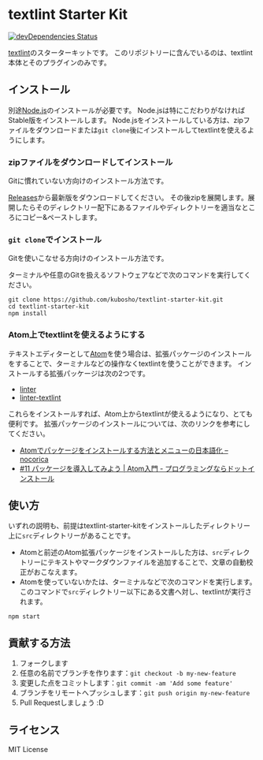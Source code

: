 # textlint Starter Kit

[![devDependencies Status](https://david-dm.org/kubosho/textlint-starter-kit/dev-status.svg)](https://david-dm.org/kubosho/textlint-starter-kit?type=dev)

[textlint](https://github.com/textlint/textlint)のスターターキットです。
このリポジトリーに含んでいるのは、textlint本体とそのプラグインのみです。

## インストール

別途[Node.js](https://nodejs.org/en/)のインストールが必要です。
Node.jsは特にこだわりがなければStable版をインストールします。
Node.jsをインストールしている方は、zipファイルをダウンロードまたは`git clone`後にインストールしてtextlintを使えるようにします。

### zipファイルをダウンロードしてインストール

Gitに慣れていない方向けのインストール方法です。

[Releases](https://github.com/kubosho/textlint-starter-kit/releases)から最新版をダウンロードしてください。
その後zipを展開します。展開したらそのディレクトリー配下にあるファイルやディレクトリーを適当なところにコピー&ペーストします。

### `git clone`でインストール

Gitを使いこなせる方向けのインストール方法です。

ターミナルや任意のGitを扱えるソフトウェアなどで次のコマンドを実行してください。

```shell
git clone https://github.com/kubosho/textlint-starter-kit.git
cd textlint-starter-kit
npm install
```

### Atom上でtextlintを使えるようにする

テキストエディターとして[Atom](https://atom.io/)を使う場合は、拡張パッケージのインストールをすることで、ターミナルなどの操作なくtextlintを使うことができます。
インストールする拡張パッケージは次の2つです。

- [linter](https://atom.io/packages/linter)
- [linter-textlint](https://atom.io/packages/linter-textlint)

これらをインストールすれば、Atom上からtextlintが使えるようになり、とても便利です。
拡張パッケージのインストールについては、次のリンクを参考にしてください。

- [Atomでパッケージをインストールする方法とメニューの日本語化 – nocorica](http://blog.nocorica.jp/2015/03/atom-package-install/)
- [#11 パッケージを導入してみよう | Atom入門 - プログラミングならドットインストール](http://dotinstall.com/lessons/basic_atom/30510)

## 使い方

いずれの説明も、前提はtextlint-starter-kitをインストールしたディレクトリー上に`src`ディレクトリーがあることです。

- Atomと前述のAtom拡張パッケージをインストールした方は、`src`ディレクトリーにテキストやマークダウンファイルを追加することで、文章の自動校正がおこなえます。
- Atomを使っていないかたは、ターミナルなどで次のコマンドを実行します。このコマンドで`src`ディレクトリー以下にある文書へ対し、textlintが実行されます。

```shell
npm start
```

## 貢献する方法

1. フォークします
1. 任意の名前でブランチを作ります：`git checkout -b my-new-feature`
1. 変更した点をコミットします：`git commit -am 'Add some feature'`
1. ブランチをリモートへプッシュします：`git push origin my-new-feature`
1. Pull Requestしましょう :D

## ライセンス

MIT License
